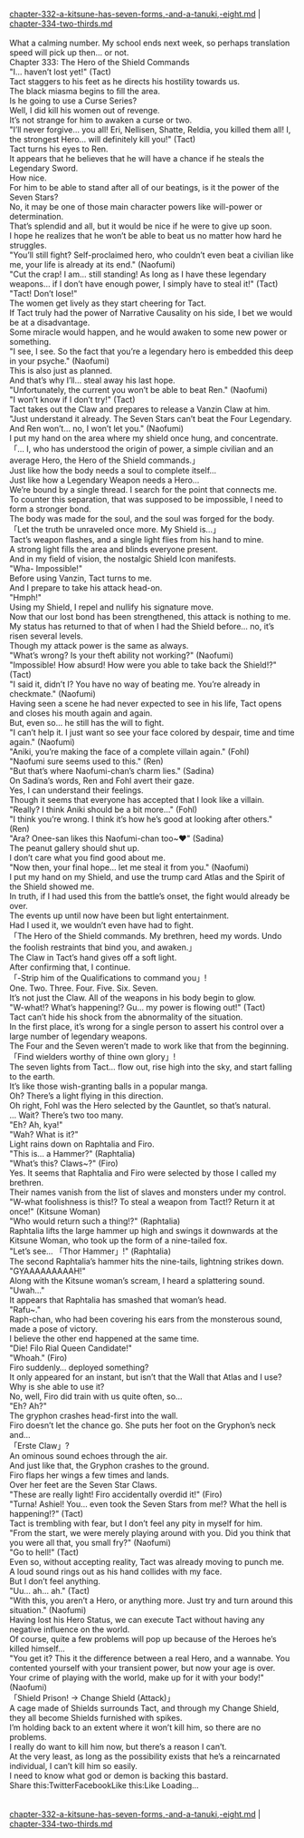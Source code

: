 [chapter-332-a-kitsune-has-seven-forms,-and-a-tanuki,-eight.md](./chapter-332-a-kitsune-has-seven-forms,-and-a-tanuki,-eight.md) | [chapter-334-two-thirds.md](./chapter-334-two-thirds.md) <br/>
<br/>
What a calming number. My school ends next week, so perhaps translation speed will pick up then… or not.<br/>
Chapter 333: The Hero of the Shield Commands<br/>
"I… haven’t lost yet!" (Tact)<br/>
Tact staggers to his feet as he directs his hostility towards us.<br/>
The black miasma begins to fill the area.<br/>
Is he going to use a Curse Series?<br/>
Well, I did kill his women out of revenge.<br/>
It’s not strange for him to awaken a curse or two.<br/>
"I’ll never forgive… you all! Eri, Nellisen, Shatte, Reldia, you killed them all! I, the strongest Hero… will definitely kill you!" (Tact)<br/>
Tact turns his eyes to Ren.<br/>
It appears that he believes that he will have a chance if he steals the Legendary Sword.<br/>
How nice.<br/>
For him to be able to stand after all of our beatings, is it the power of the Seven Stars?<br/>
No, it may be one of those main character powers like will-power or determination.<br/>
That’s splendid and all, but it would be nice if he were to give up soon.<br/>
I hope he realizes that he won’t be able to beat us no matter how hard he struggles.<br/>
"You’ll still fight? Self-proclaimed hero, who couldn’t even beat a civilian like me, your life is already at its end." (Naofumi)<br/>
"Cut the crap! I am… still standing! As long as I have these legendary weapons… if I don’t have enough power, I simply have to steal it!" (Tact)<br/>
"Tact! Don’t lose!"<br/>
The women get lively as they start cheering for Tact.<br/>
If Tact truly had the power of Narrative Causality on his side, I bet we would be at a disadvantage.<br/>
Some miracle would happen, and he would awaken to some new power or something.<br/>
"I see, I see. So the fact that you’re a legendary hero is embedded this deep in your psyche." (Naofumi)<br/>
This is also just as planned.<br/>
And that’s why I’ll… steal away his last hope.<br/>
"Unfortunately, the current you won’t be able to beat Ren." (Naofumi)<br/>
"I won’t know if I don’t try!" (Tact)<br/>
Tact takes out the Claw and prepares to release a Vanzin Claw at him.<br/>
"Just understand it already. The Seven Stars can’t beat the Four Legendary. And Ren won’t… no, I won’t let you." (Naofumi)<br/>
I put my hand on the area where my shield once hung, and concentrate.<br/>
「… I, who has understood the origin of power, a simple civilian and an average Hero, the Hero of the Shield commands.」<br/>
Just like how the body needs a soul to complete itself…<br/>
Just like how a Legendary Weapon needs a Hero…<br/>
We’re bound by a single thread. I search for the point that connects me.<br/>
To counter this separation, that was supposed to be impossible, I need to form a stronger bond.<br/>
The body was made for the soul, and the soul was forged for the body.<br/>
「Let the truth be unraveled once more. My Shield is…」<br/>
Tact’s weapon flashes, and a single light flies from his hand to mine.<br/>
A strong light fills the area and blinds everyone present.<br/>
And in my field of vision, the nostalgic Shield Icon manifests.<br/>
"Wha- Impossible!"<br/>
Before using Vanzin, Tact turns to me.<br/>
And I prepare to take his attack head-on.<br/>
"Hmph!"<br/>
Using my Shield, I repel and nullify his signature move.<br/>
Now that our lost bond has been strengthened, this attack is nothing to me.<br/>
My status has returned to that of when I had the Shield before… no, it’s risen several levels.<br/>
Though my attack power is the same as always.<br/>
"What’s wrong? Is your theft ability not working?" (Naofumi)<br/>
"Impossible! How absurd! How were you able to take back the Shield!?" (Tact)<br/>
"I said it, didn’t I? You have no way of beating me. You’re already in checkmate." (Naofumi)<br/>
Having seen a scene he had never expected to see in his life, Tact opens and closes his mouth again and again.<br/>
But, even so… he still has the will to fight.<br/>
"I can’t help it. I just want so see your face colored by despair, time and time again." (Naofumi)<br/>
"Aniki, you’re making the face of a complete villain again." (Fohl)<br/>
"Naofumi sure seems used to this." (Ren)<br/>
"But that’s where Naofumi-chan’s charm lies." (Sadina)<br/>
On Sadina’s words, Ren and Fohl avert their gaze.<br/>
Yes, I can understand their feelings.<br/>
Though it seems that everyone has accepted that I look like a villain.<br/>
"Really? I think Aniki should be a bit more…" (Fohl)<br/>
"I think you’re wrong. I think it’s how he’s good at looking after others." (Ren)<br/>
"Ara? Onee-san likes this Naofumi-chan too~♥" (Sadina)<br/>
The peanut gallery should shut up.<br/>
I don’t care what you find good about me.<br/>
"Now then, your final hope… let me steal it from you." (Naofumi)<br/>
I put my hand on my Shield, and use the trump card Atlas and the Spirit of the Shield showed me.<br/>
In truth, if I had used this from the battle’s onset, the fight would already be over.<br/>
The events up until now have been but light entertainment.<br/>
Had I used it, we wouldn’t even have had to fight.<br/>
「The Hero of the Shield commands. My brethren, heed my words. Undo the foolish restraints that bind you, and awaken.」<br/>
The Claw in Tact’s hand gives off a soft light.<br/>
After confirming that, I continue.<br/>
「-Strip him of the Qualifications to command you」!<br/>
One. Two. Three. Four. Five. Six. Seven.<br/>
It’s not just the Claw. All of the weapons in his body begin to glow.<br/>
"W-what!? What’s happening!? Gu… my power is flowing out!" (Tact)<br/>
Tact can’t hide his shock from the abnormality of the situation.<br/>
In the first place, it’s wrong for a single person to assert his control over a large number of legendary weapons.<br/>
The Four and the Seven weren’t made to work like that from the beginning.<br/>
「Find wielders worthy of thine own glory」!<br/>
The seven lights from Tact… flow out, rise high into the sky, and start falling to the earth.<br/>
It’s like those wish-granting balls in a popular manga.<br/>
Oh? There’s a light flying in this direction.<br/>
Oh right, Fohl was the Hero selected by the Gauntlet, so that’s natural.<br/>
… Wait? There’s two too many.<br/>
"Eh? Ah, kya!"<br/>
"Wah? What is it?"<br/>
Light rains down on Raphtalia and Firo.<br/>
"This is… a Hammer?" (Raphtalia)<br/>
"What’s this? Claws~?" (Firo)<br/>
Yes. It seems that Raphtalia and Firo were selected by those I called my brethren.<br/>
Their names vanish from the list of slaves and monsters under my control.<br/>
"W-what foolishness is this!? To steal a weapon from Tact!? Return it at once!" (Kitsune Woman)<br/>
"Who would return such a thing!?" (Raphtalia)<br/>
Raphtalia lifts the large hammer up high and swings it downwards at the Kitsune Woman, who took up the form of a nine-tailed fox.<br/>
"Let’s see… 「Thor Hammer」!" (Raphtalia)<br/>
The second Raphtalia’s hammer hits the nine-tails, lightning strikes down.<br/>
"GYAAAAAAAAAH!"<br/>
Along with the Kitsune woman’s scream, I heard a splattering sound.<br/>
"Uwah…"<br/>
It appears that Raphtalia has smashed that woman’s head.<br/>
"Rafu~."<br/>
Raph-chan, who had been covering his ears from the monsterous sound, made a pose of victory.<br/>
I believe the other end happened at the same time.<br/>
"Die! Filo Rial Queen Candidate!"<br/>
"Whoah." (Firo)<br/>
Firo suddenly… deployed something?<br/>
It only appeared for an instant, but isn’t that the Wall that Atlas and I use?<br/>
Why is she able to use it?<br/>
No, well, Firo did train with us quite often, so…<br/>
"Eh? Ah?"<br/>
The gryphon crashes head-first into the wall.<br/>
Firo doesn’t let the chance go. She puts her foot on the Gryphon’s neck and…<br/>
「Erste Claw」?<br/>
An ominous sound echoes through the air.<br/>
And just like that, the Gryphon crashes to the ground.<br/>
Firo flaps her wings a few times and lands.<br/>
Over her feet are the Seven Star Claws.<br/>
"These are really light! Firo accidentally overdid it!" (Firo)<br/>
"Turna! Ashiel! You… even took the Seven Stars from me!? What the hell is happening!?" (Tact)<br/>
Tact is trembling with fear, but I don’t feel any pity in myself for him.<br/>
"From the start, we were merely playing around with you. Did you think that you were all that, you small fry?" (Naofumi)<br/>
"Go to hell!" (Tact)<br/>
Even so, without accepting reality, Tact was already moving to punch me.<br/>
A loud sound rings out as his hand collides with my face.<br/>
But I don’t feel anything.<br/>
"Uu… ah… ah." (Tact)<br/>
"With this, you aren’t a Hero, or anything more. Just try and turn around this situation." (Naofumi)<br/>
Having lost his Hero Status, we can execute Tact without having any negative influence on the world.<br/>
Of course, quite a few problems will pop up because of the Heroes he’s killed himself…<br/>
"You get it? This it the difference between a real Hero, and a wannabe. You contented yourself with your transient power, but now your age is over. Your crime of playing with the world, make up for it with your body!" (Naofumi)<br/>
「Shield Prison! → Change Shield (Attack)」<br/>
A cage made of Shields surrounds Tact, and through my Change Shield, they all become Shields furnished with spikes.<br/>
I’m holding back to an extent where it won’t kill him, so there are no problems.<br/>
I really do want to kill him now, but there’s a reason I can’t.<br/>
At the very least, as long as the possibility exists that he’s a reincarnated individual, I can’t kill him so easily.<br/>
I need to know what god or demon is backing this bastard.<br/>
Share this:TwitterFacebookLike this:Like Loading... <br/>
<br/>
<br/>
[chapter-332-a-kitsune-has-seven-forms,-and-a-tanuki,-eight.md](./chapter-332-a-kitsune-has-seven-forms,-and-a-tanuki,-eight.md) | [chapter-334-two-thirds.md](./chapter-334-two-thirds.md) <br/>

